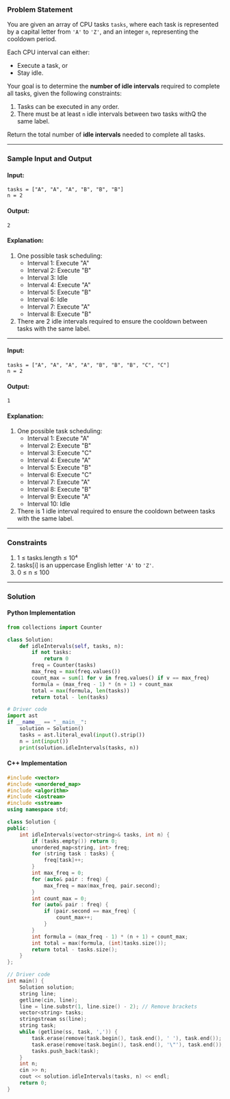 ### **Problem Statement**

You are given an array of CPU tasks `tasks`, where each task is represented by a capital letter from `'A'` to `'Z'`, and an integer `n`, representing the cooldown period.

Each CPU interval can either:

- Execute a task, or
- Stay idle.

Your goal is to determine the **number of idle intervals** required to complete all tasks, given the following constraints:

1. Tasks can be executed in any order.
2. There must be at least `n` idle intervals between two tasks withQ the same label.

Return the total number of **idle intervals** needed to complete all tasks.

---

### **Sample Input and Output**

#### Input:

```plaintext
tasks = ["A", "A", "A", "B", "B", "B"]
n = 2
```

#### Output:

```plaintext
2
```

#### Explanation:

1. One possible task scheduling:
    - Interval 1: Execute "A"
    - Interval 2: Execute "B"
    - Interval 3: Idle
    - Interval 4: Execute "A"
    - Interval 5: Execute "B"
    - Interval 6: Idle
    - Interval 7: Execute "A"
    - Interval 8: Execute "B"
2. There are 2 idle intervals required to ensure the cooldown between tasks with the same label.

---

#### Input:

```plaintext
tasks = ["A", "A", "A", "A", "B", "B", "B", "C", "C"]
n = 2
```

#### Output:

```plaintext
1
```

#### Explanation:

1. One possible task scheduling:
    - Interval 1: Execute "A"
    - Interval 2: Execute "B"
    - Interval 3: Execute "C"
    - Interval 4: Execute "A"
    - Interval 5: Execute "B"
    - Interval 6: Execute "C"
    - Interval 7: Execute "A"
    - Interval 8: Execute "B"
    - Interval 9: Execute "A"
    - Interval 10: Idle
2. There is 1 idle interval required to ensure the cooldown between tasks with the same label.

---
### **Constraints**

1. 1 ≤ tasks.length ≤ 10⁴
2. tasks[i] is an uppercase English letter `'A'` to `'Z'`.
3. 0 ≤ n ≤ 100

---

### Solution

#### Python Implementation

```python
from collections import Counter

class Solution:
    def idleIntervals(self, tasks, n):
        if not tasks:
            return 0
        freq = Counter(tasks)
        max_freq = max(freq.values())
        count_max = sum(1 for v in freq.values() if v == max_freq)
        formula = (max_freq - 1) * (n + 1) + count_max
        total = max(formula, len(tasks))
        return total - len(tasks)

# Driver code
import ast
if __name__ == "__main__":
    solution = Solution()
    tasks = ast.literal_eval(input().strip())
    n = int(input())
    print(solution.idleIntervals(tasks, n))
```

#### C++ Implementation

```cpp
#include <vector>
#include <unordered_map>
#include <algorithm>
#include <iostream>
#include <sstream>
using namespace std;

class Solution {
public:
    int idleIntervals(vector<string>& tasks, int n) {
        if (tasks.empty()) return 0;
        unordered_map<string, int> freq;
        for (string task : tasks) {
            freq[task]++;
        }
        int max_freq = 0;
        for (auto& pair : freq) {
            max_freq = max(max_freq, pair.second);
        }
        int count_max = 0;
        for (auto& pair : freq) {
            if (pair.second == max_freq) {
                count_max++;
            }
        }
        int formula = (max_freq - 1) * (n + 1) + count_max;
        int total = max(formula, (int)tasks.size());
        return total - tasks.size();
    }
};

// Driver code
int main() {
    Solution solution;
    string line;
    getline(cin, line);
    line = line.substr(1, line.size() - 2); // Remove brackets
    vector<string> tasks;
    stringstream ss(line);
    string task;
    while (getline(ss, task, ',')) {
        task.erase(remove(task.begin(), task.end(), ' '), task.end());
        task.erase(remove(task.begin(), task.end(), '\"'), task.end());
        tasks.push_back(task);
    }
    int n;
    cin >> n;
    cout << solution.idleIntervals(tasks, n) << endl;
    return 0;
}
```